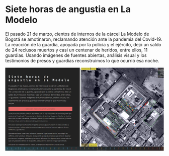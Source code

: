 # Siete horas de angustia en La Modelo

El pasado 21 de marzo, cientos de internos de la cárcel La Modelo de Bogotá se amotinaron, reclamando atención ante la pandemia del Covid-19. La reacción de la guardia, apoyada por la policía y el ejército, dejó un saldo de 24 reclusos muertos y casi un centenar de heridos, entre ellos, 11 guardias. Usando imágenes de fuentes abiertas, análisis visual y los testimonios de presos y guardias reconstruimos lo que ocurrió esa noche.

![Siete horas de angustia en La Modelo](dist/imgs/siete-horas.png)
